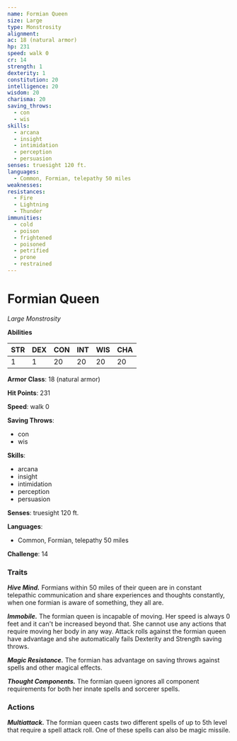 ```yaml
---
name: Formian Queen
size: Large
type: Monstrosity
alignment: 
ac: 18 (natural armor)
hp: 231
speed: walk 0
cr: 14
strength: 1
dexterity: 1
constitution: 20
intelligence: 20
wisdom: 20
charisma: 20
saving_throws:
  - con
  - wis
skills:
  - arcana
  - insight
  - intimidation
  - perception
  - persuasion
senses: truesight 120 ft.
languages:
  - Common, Formian, telepathy 50 miles
weaknesses:
resistances:
  - Fire
  - Lightning
  - Thunder
immunities:
  - cold
  - poison
  - frightened
  - poisoned
  - petrified
  - prone
  - restrained
---
```


# Formian Queen

*Large Monstrosity*

**Abilities**

| STR | DEX | CON | INT | WIS | CHA |
| --- | --- | --- | --- | --- | --- |
| 1 | 1 | 20 | 20 | 20 | 20 |

**Armor Class**: 18 (natural armor)

**Hit Points**: 231

**Speed**: walk 0

**Saving Throws**:
  - con
  - wis

**Skills**:
  - arcana
  - insight
  - intimidation
  - perception
  - persuasion

**Senses**: truesight 120 ft.

**Languages**:
  - Common, Formian, telepathy 50 miles

**Challenge**: 14

### Traits
***Hive Mind.*** Formians within 50 miles of their queen are in constant telepathic communication and share experiences and thoughts constantly, when one formian is aware of something, they all are.

***Immobile.*** The formian queen is incapable of moving. Her speed is always 0 feet and it can't be increased beyond that. She cannot use any actions that require moving her body in any way. Attack rolls against the formian queen have advantage and she automatically fails Dexterity and Strength saving throws.

***Magic Resistance.*** The formian has advantage on saving throws against spells and other magical effects.

***Thought Components.*** The formian queen ignores all component requirements for both her innate spells and sorcerer spells.

### Actions
***Multiattack.*** The formian queen casts two different spells of up to 5th level that require a spell attack roll. One of these spells can also be magic missile.

